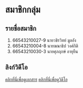 # สมาชิกกลุ่ม 

## รายชื่อสมาชิก
1. 66543210027-9 นายวชิรวิทย์  มูลอัง
2. 66543210004-8 นายฆณาธิป  วงศ์กิติ
3. 66543210030-3 นายศุภฤกษ์ อายุยืน

## ลิงก์วิดีโอ
[คลิกที่นี่เพื่อดูเอกสาร](https://docs.google.com/document/d/1hgtQ-K4He-ipCvA_cqbJrejXzJWNn8twrEv3dYibJKA/edit?usp=sharing)
[คลิกที่นี่เพื่อดูวิดีโอ](https://drive.google.com/drive/folders/1jOMiMlO3-vxpgQwvhBX8xOZq8Gl0mQof?usp=sharing)
